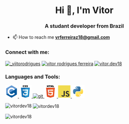 <h1 align="center">Hi 👋, I'm Vitor</h1>
<h3 align="center">A studant developer from Brazil</h3>

- 📫 How to reach me **vrferreiraz18@gmail.com**

<h3 align="left">Connect with me:</h3>
<p align="left">
<a href="https://instagram.com/_viitorodrigues" target="blank"><img align="center" src="https://raw.githubusercontent.com/rahuldkjain/github-profile-readme-generator/master/src/images/icons/Social/instagram.svg" alt="_viitorodrigues" height="30" width="40" /></a>
<a href="https://linkedin.com/in/vitor rodrigues ferreira" target="blank"><img align="center" src="https://raw.githubusercontent.com/rahuldkjain/github-profile-readme-generator/master/src/images/icons/Social/linked-in-alt.svg" alt="vitor rodrigues ferreira" height="30" width="40" /></a>
<a href="https://stackoverflow.com/users/vitor.dev18" target="blank"><img align="center" src="https://raw.githubusercontent.com/rahuldkjain/github-profile-readme-generator/master/src/images/icons/Social/stack-overflow.svg" alt="vitor.dev18" height="30" width="40" /></a>
</p>

<h3 align="left">Languages and Tools:</h3>
<p align="left"> <a href="https://www.cprogramming.com/" target="_blank" rel="noreferrer"> <img src="https://raw.githubusercontent.com/devicons/devicon/master/icons/c/c-original.svg" alt="c" width="40" height="40"/> </a> <a href="https://www.w3schools.com/css/" target="_blank" rel="noreferrer"> <img src="https://raw.githubusercontent.com/devicons/devicon/master/icons/css3/css3-original-wordmark.svg" alt="css3" width="40" height="40"/> </a> <a href="https://git-scm.com/" target="_blank" rel="noreferrer"> <img src="https://www.vectorlogo.zone/logos/git-scm/git-scm-icon.svg" alt="git" width="40" height="40"/> </a> <a href="https://www.w3.org/html/" target="_blank" rel="noreferrer"> <img src="https://raw.githubusercontent.com/devicons/devicon/master/icons/html5/html5-original-wordmark.svg" alt="html5" width="40" height="40"/> </a> <a href="https://developer.mozilla.org/en-US/docs/Web/JavaScript" target="_blank" rel="noreferrer"> <img src="https://raw.githubusercontent.com/devicons/devicon/master/icons/javascript/javascript-original.svg" alt="javascript" width="40" height="40"/> </a> <a href="https://www.python.org" target="_blank" rel="noreferrer"> <img src="https://raw.githubusercontent.com/devicons/devicon/master/icons/python/python-original.svg" alt="python" width="40" height="40"/> </a> </p>

<p><img align="left" src="https://github-readme-stats.vercel.app/api/top-langs?username=vitordev18&show_icons=true&locale=en&layout=compact" alt="vitordev18" /></p>

<p>&nbsp;<img align="center" src="https://github-readme-stats.vercel.app/api?username=vitordev18&show_icons=true&locale=en" alt="vitordev18" /></p>

<p><img align="center" src="https://github-readme-streak-stats.herokuapp.com/?user=vitordev18&" alt="vitordev18" /></p>
